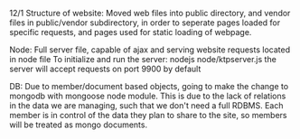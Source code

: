 12/1 
Structure of website:
	Moved web files into public directory, and vendor files in public/vendor subdirectory, in order to seperate pages loaded for specific requests, and pages used for static loading of webpage.

Node:
	Full server file, capable of ajax and serving website requests located in node file
	To initialize and run the server:
		nodejs node/ktpserver.js
	the server will accept requests on port 9900 by default

DB:
	Due to member/document based objects, going to make the change to mongodb with mongoose node module.
	This is due to the lack of relations in the data we are managing, such that we don't need a full RDBMS.
	Each member is in control of the data they plan to share to the site, so members will be treated as mongo documents.
